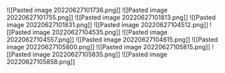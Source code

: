 ![[Pasted image 20220627101736.png]]
![[Pasted image 20220627101755.png]]
![[Pasted image 20220627101813.png]]
![[Pasted image 20220627101831.png]]
![[Pasted image 20220627104512.png]]
![[Pasted image 20220627104535.png]]
![[Pasted image 20220627104557.png]]
![[Pasted image 20220627104615.png]]
![[Pasted image 20220627105800.png]]
![[Pasted image 20220627105815.png]]
![[Pasted image 20220627105835.png]]
![[Pasted image 20220627105858.png]]
